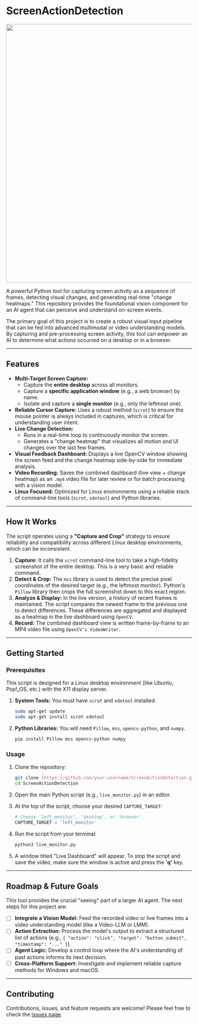 # ScreenActionDetection

<p align="center">
  <img src="https://raw.githubusercontent.com/user-attachments/assets/529725f0-5872-4632-841a-a55e2d67a147" width="700">
</p>

A powerful Python tool for capturing screen activity as a sequence of frames, detecting visual changes, and generating real-time "change heatmaps." This repository provides the foundational vision component for an AI agent that can perceive and understand on-screen events.

The primary goal of this project is to create a robust visual input pipeline that can be fed into advanced multimodal or video understanding models. By capturing and pre-processing screen activity, this tool can empower an AI to determine what actions occurred on a desktop or in a browser.

---

## Features

- **Multi-Target Screen Capture:**
  - Capture the **entire desktop** across all monitors.
  - Capture a **specific application window** (e.g., a web browser) by name.
  - Isolate and capture a **single monitor** (e.g., only the leftmost one).
- **Reliable Cursor Capture:** Uses a robust method (`scrot`) to ensure the mouse pointer is always included in captures, which is critical for understanding user intent.
- **Live Change Detection:**
  - Runs in a real-time loop to continuously monitor the screen.
  - Generates a "change heatmap" that visualizes all motion and UI changes over the last few frames.
- **Visual Feedback Dashboard:** Displays a live OpenCV window showing the screen feed and the change heatmap side-by-side for immediate analysis.
- **Video Recording:** Saves the combined dashboard (live view + change heatmap) as an `.mp4` video file for later review or for batch processing with a vision model.
- **Linux Focused:** Optimized for Linux environments using a reliable stack of command-line tools (`scrot`, `xdotool`) and Python libraries.

---

## How It Works

The script operates using a **"Capture and Crop"** strategy to ensure reliability and compatibility across different Linux desktop environments, which can be inconsistent.

1.  **Capture:** It calls the `scrot` command-line tool to take a high-fidelity screenshot of the entire desktop. This is a very basic and reliable command.
2.  **Detect & Crop:** The `mss` library is used to detect the precise pixel coordinates of the desired target (e.g., the leftmost monitor). Python's `Pillow` library then crops the full screenshot down to this exact region.
3.  **Analyze & Display:** In the live version, a history of recent frames is maintained. The script compares the newest frame to the previous one to detect differences. These differences are aggregated and displayed as a heatmap in the live dashboard using `OpenCV`.
4.  **Record:** The combined dashboard view is written frame-by-frame to an MP4 video file using `OpenCV's VideoWriter`.

---

## Getting Started

### Prerequisites

This script is designed for a Linux desktop environment (like Ubuntu, Pop!_OS, etc.) with the X11 display server.

1.  **System Tools:** You must have `scrot` and `xdotool` installed.
    ```bash
    sudo apt-get update
    sudo apt-get install scrot xdotool
    ```

2.  **Python Libraries:** You will need `Pillow`, `mss`, `opencv-python`, and `numpy`.
    ```bash
    pip install Pillow mss opencv-python numpy
    ```

### Usage

1.  Clone the repository:
    ```bash
    git clone [https://github.com/your-username/ScreenActionDetection.git](https://github.com/your-username/ScreenActionDetection.git)
    cd ScreenActionDetection
    ```

2.  Open the main Python script (e.g., `live_monitor.py`) in an editor.

3.  At the top of the script, choose your desired `CAPTURE_TARGET`:
    ```python
    # Choose 'left_monitor', 'desktop', or 'browser'
    CAPTURE_TARGET = 'left_monitor'
    ```

4.  Run the script from your terminal:
    ```bash
    python3 live_monitor.py
    ```

5.  A window titled "Live Dashboard" will appear. To stop the script and save the video, make sure the window is active and press the **'q'** key.

---

## Roadmap & Future Goals

This tool provides the crucial "seeing" part of a larger AI agent. The next steps for this project are:

-   [ ] **Integrate a Vision Model:** Feed the recorded video or live frames into a video understanding model (like a Video-LLM or LMM).
-   [ ] **Action Extraction:** Process the model's output to extract a structured list of actions (e.g., `{ "action": "click", "target": "button_submit", "timestamp": "..." }`).
-   [ ] **Agent Logic:** Develop a control loop where the AI's understanding of past actions informs its next decision.
-   [ ] **Cross-Platform Support:** Investigate and implement reliable capture methods for Windows and macOS.

---

## Contributing

Contributions, issues, and feature requests are welcome! Please feel free to check the [issues page](https://github.com/your-username/ScreenActionDetection/issues).